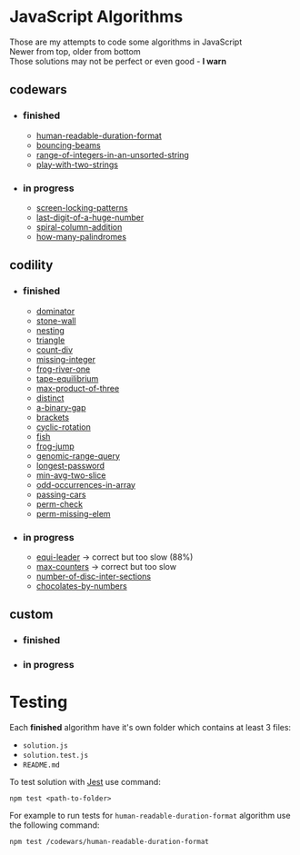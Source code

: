# JavaScript Algorithms 

Those are my attempts to code some algorithms in JavaScript   
Newer from top, older from bottom   
Those solutions may not be perfect or even good - **I warn**   

## codewars
* ### finished
    - [human-readable-duration-format](codewars/human-readable-duration-format/)
    - [bouncing-beams](codewars/bouncing-beams/)
    - [range-of-integers-in-an-unsorted-string](codewars/range-of-integers-in-an-unsorted-string/)
    - [play-with-two-strings](codewars/play-with-two-strings/)
* ### in progress
    - [screen-locking-patterns](codewars/screen-locking-patterns/)
    - [last-digit-of-a-huge-number](codewars/last-digit-of-a-huge-number/)
    - [spiral-column-addition](codewars/spiral-column-addition/)
    - [how-many-palindromes](codewars/how-many-palindromes/)

## codility
* ### finished
    - [dominator](codility/dominator/)
    - [stone-wall](codility/stone-wall/)
    - [nesting](codility/nesting/)
    - [triangle](codility/triangle/)
    - [count-div](codility/count-div/)
    - [missing-integer](codility/missing-integer/)
    - [frog-river-one](codility/frog-river-one/)
    - [tape-equilibrium](codility/tape-equilibrium/)
    - [max-product-of-three](codility/max-product-of-three/)
    - [distinct](codility/distinct/)
    - [a-binary-gap](codility/a-binary-gap/)
    - [brackets](codility/brackets/)
    - [cyclic-rotation](codility/cyclic-rotation/)
    - [fish](codility/fish/)
    - [frog-jump](codility/frog-jump/)
    - [genomic-range-query](codility/genomic-range-query/)
    - [longest-password](codility/longest-password/)
    - [min-avg-two-slice](codility/min-avg-two-slice/)
    - [odd-occurrences-in-array](codility/odd-occurrences-in-array/)
    - [passing-cars](codility/passing-cars/)
    - [perm-check](codility/perm-check/)
    - [perm-missing-elem](codility/perm-missing-elem/)
* ### in progress
    - [equi-leader](codility/equi-leader/) -> correct but too slow (88%)
    - [max-counters](codility/max-counters/) -> correct but too slow
    - [number-of-disc-inter-sections](codility/number-of-disc-inter-sections/)
    - [chocolates-by-numbers](codility/chocolates-by-numbers/)

## custom
* ### finished
* ### in progress

# Testing

Each **finished** algorithm have it's own folder which contains at least 3 files: 
- `solution.js`
- `solution.test.js` 
- `README.md`

To test solution with [Jest](https://jestjs.io) use command:
```
npm test <path-to-folder>
```

For example to run tests for `human-readable-duration-format` algorithm use the following command:
```
npm test /codewars/human-readable-duration-format
```